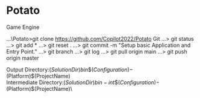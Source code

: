 # Potato
Game Engine

...\Potato>git clone https://github.com/Copilot2022/Potato Git
...> git status
...> git add *
...> git reset .
...> git commit -m "Setup basic Application and Entry Point."
...> git branch
...> git log
...> git pull origin main
...> git push origin master

Output Directory:$(SolutionDir)bin\$(Configuration)-$(Platform)\$(ProjectName)\
Intermediate Directory:$(SolutionDir)bin-int\$(Configuration)-$(Platform)\$(ProjectName)\
